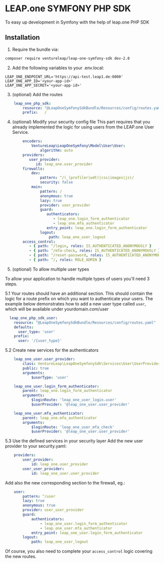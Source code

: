 # LEAP.one SYMFONY PHP SDK
To easy up development in Symfony with the help of leap.one PHP SDK

## Installation

1. Require the bundle via:
```bash
composer require ventureleap/leap-one-symfony-sdk dev-2.0
```

2. Add the following variables to your .env.local:
```
LEAP_ONE_ENDPOINT_URL='https://api-test.leap1.de:8000'
LEAP_ONE_APP_ID='<your-app-id>'
LEAP_ONE_APP_SECRET='<your-app-id>'
```

3. (optional) Add the routes
```yaml
    leap_one_php_sdk:
        resource: "@LeapOneSymfonySdkBundle/Resources/config/routes.yaml"
        prefix:   /
```

4. (optional) Modify your security config file
   This part requires that you already implemented the logic for using users from the LEAP.one User Service.

```yaml
        encoders:
            VentureLeap\LeapOneSymfony\Model\User\User:
                algorithm: auto
        providers:
           user_provider:
              id: leap_one.user_provider
        firewalls:
            dev:
                pattern: ^/(_(profiler|wdt)|css|images|js)/
                security: false
            main:
                pattern: /
                anonymous: true
                lazy: true
                provider: user_provider
                guard:
                   authenticators:
                      - leap_one.login_form_authenticator
                      - leap_one.mfa_authenticator
                   entry_point: leap_one.login_form_authenticator
                logout:
                    path: leap_one_user_logout
        access_control:
           - { path: ^/login, roles: IS_AUTHENTICATED_ANONYMOUSLY }
           - { path: ^/mfa-check, roles: IS_AUTHENTICATED_ANONYMOUSLY }
           - { path: ^/reset-password, roles: IS_AUTHENTICATED_ANONYMOUSLY }
           - { path: ^/, roles: ROLE_ADMIN }
```

5. (optional) To allow multiple user types

To allow your application to handle multiple types of users you'll need 3 steps.

5.1 Your routes should have an additional section.
This should contain the logic for a route prefix on which
you want to authenticate your users. The example below demonstrates how to add a new user type
called `user`, which will be available under yourdomain.com/user
``````yaml
  leap_one_php_sdk_user:
    resource: "@LeapOneSymfonySdkBundle/Resources/config/routes.yaml"
    defaults:
      user_type: 'user'
    prefix:
      user: '/{user_type}'
``````

5.2 Create new services for the authenticators
```yaml
    leap_one_user.user_provider:
        class: VentureLeap\LeapOneSymfonySdk\Services\User\UserProvider
        public: true
        arguments:
            $userType: 'user'

    leap_one_user.login_form_authenticator:
        parent: leap_one.login_form_authenticator
        arguments:
            $loginRoute: 'leap_one_user_login.user'
            $userProvider: '@leap_one_user.user_provider'

    leap_one_user.mfa_authenticator:
        parent: leap_one.mfa_authenticator
        arguments:
            $loginRoute: 'leap_one_user_mfa_check'
            $userProvider: '@leap_one_user.user_provider'
```

5.3 Use the defined services in your security layer
Add the new user provider to your security.yaml:
```yaml
    providers:
        user_provider:
            id: leap_one.user_provider
        user_user_provider:
            id: leap_one_user.user_provider
```
Add also the new corresponding section to the firewall, eg.:
```yaml
    user:
        pattern: ^/user
        lazy: true
        anonymous: true
        provider: user_user_provider
        guard:
            authenticators:
                - leap_one_user.login_form_authenticator
                - leap_one_user.mfa_authenticator
            entry_point: leap_one_user.login_form_authenticator
        logout:
            path: leap_one_user_logout
```
Of course, you also need to complete your `access_control` logic covering the new routes.

